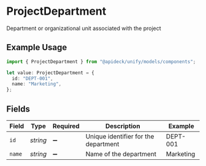 # ProjectDepartment

Department or organizational unit associated with the project

## Example Usage

```typescript
import { ProjectDepartment } from "@apideck/unify/models/components";

let value: ProjectDepartment = {
  id: "DEPT-001",
  name: "Marketing",
};
```

## Fields

| Field                                | Type                                 | Required                             | Description                          | Example                              |
| ------------------------------------ | ------------------------------------ | ------------------------------------ | ------------------------------------ | ------------------------------------ |
| `id`                                 | *string*                             | :heavy_minus_sign:                   | Unique identifier for the department | DEPT-001                             |
| `name`                               | *string*                             | :heavy_minus_sign:                   | Name of the department               | Marketing                            |